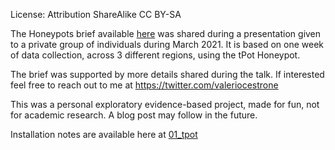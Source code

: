 License: Attribution ShareAlike CC BY-SA

The Honeypots brief available [here](https://github.com/v4lerio/public-notes/blob/main/04_honeypots_brief.pdf) was shared during a presentation given to a private group of individuals during March 2021. It is based on one week of data collection, across 3 different regions, using the tPot Honeypot.

The brief was supported by more details shared during the talk. If interested feel free to reach out to me at https://twitter.com/valeriocestrone

This was a personal exploratory evidence-based project, made for fun, not for academic research. A blog post may follow in the future.

Installation notes are available here at [01_tpot](https://github.com/v4lerio/public-notes/blob/main/01_tpot.md)
